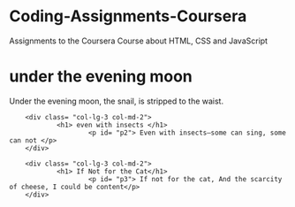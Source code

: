 # Coding-Assignments-Coursera
Assignments to the Coursera Course about HTML, CSS and JavaScript

<!DOCTYPE html>
<html lang=en>
<head>
        <meta charset="utf-8">
        <meta name="viewponit" content="width=device-width, initial-scale=1">
        <link rel="stylesheet" type="text/css" href="coding-assignment-2.css"/>
        <title> Haiku by Issa Kobayashi </title>
</head>

<body>
<div class= "col-lg-3 col-md-2">
                <h1> under the evening moon  </h1>
                        <p id= "p1"> Under the evening moon, the snail, is stripped to the waist.</p>
                                  </div>

        <div class= "col-lg-3 col-md-2">
                <h1> even with insects </h1>
                        <p id= "p2"> Even with insects—some can sing, some can not </p>
        </div>

        <div class= "col-lg-3 col-md-2">
                <h1> If Not for the Cat</h1>
                        <p id= "p3"> If not for the cat, And the scarcity of cheese, I could be content</p>
        </div>
</body>

</html>
